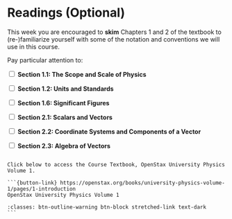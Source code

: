 # Readings (Optional)

This week you are encouraged to **skim** Chapters 1 and 2 of the textbook to (re-)familiarize yourself with some of the notation and conventions we will use in this course.

Pay particular attention to:

<label><input type="checkbox" id="week02_reading1" class="box"> **Section 1.1: The Scope and Scale of Physics** </input></label> 

<label><input type="checkbox" id="week02_reading2" class="box"> **Section 1.2: Units and Standards** </input></label> 

<label><input type="checkbox" id="week02_reading3" class="box"> **Section 1.6: Significant Figures** </input></label> 

<label><input type="checkbox" id="week02_reading4" class="box"> **Section 2.1: Scalars and Vectors**  </input></label> 

<label><input type="checkbox" id="week02_reading5" class="box"> **Section 2.2: Coordinate Systems and Components of a Vector**  </input></label> 

<label><input type="checkbox" id="week02_reading6" class="box"> **Section 2.3: Algebra of Vectors**  </input></label> 

````{card}

Click below to access the Course Textbook, OpenStax University Physics Volume 1.

```{button-link} https://openstax.org/books/university-physics-volume-1/pages/1-introduction
OpenStax University Physics Volume 1

:classes: btn-outline-warning btn-block stretched-link text-dark
```
````